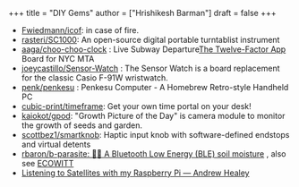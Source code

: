 +++
title = "DIY Gems"
author = ["Hrishikesh Barman"]
draft = false
+++

-   [Fwiedmann/icof](https://github.com/fwiedmann/icof): in case of fire.
-   [rasteri/SC1000](https://github.com/rasteri/SC1000): An open-source digital portable turntablist instrument
-   [aaga/choo-choo-clock](https://github.com/aaga/choo-choo-clock) : Live Subway Departure[The Twelve-Factor App](https://12factor.net/) Board for NYC MTA
-   [joeycastillo/Sensor-Watch](https://github.com/joeycastillo/Sensor-Watch) : The Sensor Watch is a board replacement for the classic Casio F-91W wristwatch.
-   [penk/penkesu](https://github.com/penk/penkesu) : Penkesu Computer - A Homebrew Retro-style Handheld PC
-   [cubic-print/timeframe](https://github.com/cubic-print/timeframe): Get your own time portal on your desk!
-   [kaiokot/gpod](https://github.com/kaiokot/gpod): "Growth Picture of the Day" is camera module to monitor the growth of seeds and garden.
-   [scottbez1/smartknob](https://github.com/scottbez1/smartknob): Haptic input knob with software-defined endstops and virtual detents
-   [rbaron/b-parasite: 🌱💧 A Bluetooth Low Energy (BLE) soil moisture](https://github.com/rbaron/b-parasite) , also see [ECOWITT](https://www.ecowitt.com/shop/homePage)
-   [Listening to Satellites with my Raspberry Pi — Andrew Healey](https://healeycodes.com/listening-to-satellites-with-my-raspberry-pi)
